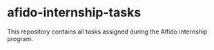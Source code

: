 # afido-internship-tasks
This repository contains all tasks assigned during the Alfido internship program.
